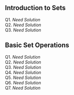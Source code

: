 ## Introduction to Sets
Q1. *Need Solution* <br>
Q2. *Need Solution* <br>
Q3. *Need Solution* <br>
## Basic Set Operations
Q1. *Need Solution* <br>
Q2. *Need Solution* <br>
Q3. *Need Solution* <br>
Q4. *Need Solution* <br>
Q5. *Need Solution* <br>
Q6. *Need Solution* <br>
Q7. *Need Solution* <br>
